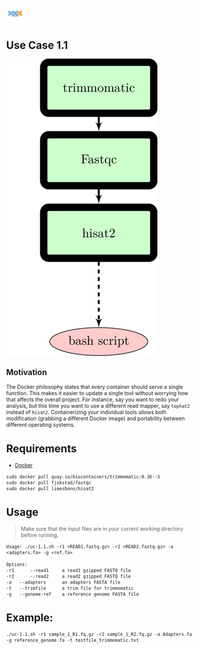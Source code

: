 [![logo](../generate_flowchart/flowChartImages/GerberLogo.w100.png)](../README.md)

# Use Case 1.1

![alt text](../generate_flowchart/flowChartImages/useCase11.png)

## Motivation

The Docker philosophy states that every container should serve a single function. This makes it easier to update a single tool without worrying how that affects the overall project. For instance, say you want to redo your analysis, but this time you want to use a different read mapper, say `tophat2` instead of `hisat2`. Containerizing your individual tools allows both modification (grabbing a different Docker image) and portability between different operating systems.

# Requirements

- [Docker](https://docs.docker.com/install/)

```
sudo docker pull quay.io/biocontainers/trimmomatic:0.36--5
sudo docker pull fjukstad/fastqc
sudo docker pull limesbonn/hisat2
```

# Usage

> Make sure that the input files are in your current working directory before running.

```
Usage: ./uc-1.1.sh -r1 <READ1.fastq.gz> -r2 <READ2.fastq.gz> -a <adapters.fa> -g <ref.fa>

Options:
-r1      --read1     a read1 gzipped FASTQ file
-r2      --read2     a read2 gzipped FASTQ file
-a   --adapters      an adapters FASTA file
-t   --trimfile      a trim file for trimmomatic
-g   --genome-ref    a reference genome FASTA file
```

# Example:

```
./uc-1.1.sh -r1 sample_1_R1.fq.gz -r2 sample_1_R2.fq.gz -a Adapters.fa -g reference_genome.fa -t testfile_trimmomatic.txt
```
